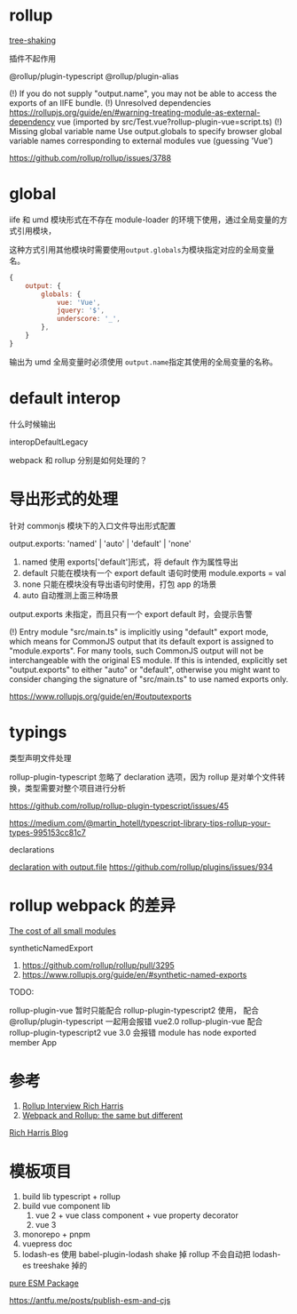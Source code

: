 # rollup

[tree-shaking ](https://medium.com/@Rich_Harris/tree-shaking-versus-dead-code-elimination-d3765df85c80#.jnypozs9n)

插件不起作用

@rollup/plugin-typescript
@rollup/plugin-alias

(!) If you do not supply "output.name", you may not be able to access the exports of an IIFE bundle.
(!) Unresolved dependencies
https://rollupjs.org/guide/en/#warning-treating-module-as-external-dependency
vue (imported by src/Test.vue?rollup-plugin-vue=script.ts)
(!) Missing global variable name
Use output.globals to specify browser global variable names corresponding to external modules
vue (guessing 'Vue')

https://github.com/rollup/rollup/issues/3788

# global

iife 和 umd 模块形式在不存在 module-loader 的环境下使用，通过全局变量的方式引用模块，

这种方式引用其他模块时需要使用`output.globals`为模块指定对应的全局变量名。

```js
{
    output: {
        globals: {
            vue: 'Vue',
            jquery: '$',
            underscore: '_',
        },
    }
}
```

输出为 umd 全局变量时必须使用 `output.name`指定其使用的全局变量的名称。

# default interop

什么时候输出

interopDefaultLegacy

webpack 和 rollup 分别是如何处理的？

# 导出形式的处理

针对 commonjs 模块下的入口文件导出形式配置

output.exports: 'named' | 'auto' | 'default' | 'none'

1. named 使用 exports['default']形式，将 default 作为属性导出
1. default 只能在模块有一个 export default 语句时使用 module.exports = val
1. none 只能在模块没有导出语句时使用，打包 app 的场景
1. auto 自动推测上面三种场景

output.exports 未指定，而且只有一个 export default 时，会提示告警

(!) Entry module "src/main.ts" is implicitly using "default" export mode, which means for CommonJS output that its default export is assigned to "module.exports". For many tools, such CommonJS output will not be interchangeable with the original ES module. If this is intended, explicitly set "output.exports" to either "auto" or "default", otherwise you might want to consider changing the signature of "src/main.ts" to use named exports only.

https://www.rollupjs.org/guide/en/#outputexports

# typings

类型声明文件处理

rollup-plugin-typescript 忽略了 declaration 选项，因为 rollup 是对单个文件转换，类型需要对整个项目进行分析

https://github.com/rollup/rollup-plugin-typescript/issues/45

https://medium.com/@martin_hotell/typescript-library-tips-rollup-your-types-995153cc81c7

declarations

[declaration with output.file](https://github.com/rollup/plugins/tree/master/packages/typescript#declaration-output-with-outputfile)
https://github.com/rollup/plugins/issues/934

# rollup webpack 的差异

[The cost of all small modules](https://nolanlawson.com/2016/08/15/the-cost-of-small-modules/)

syntheticNamedExport

1. https://github.com/rollup/rollup/pull/3295
1. https://www.rollupjs.org/guide/en/#synthetic-named-exports

TODO:

rollup-plugin-vue 暂时只能配合 rollup-plugin-typescript2 使用，
配合@rollup/plugin-typescript 一起用会报错 vue2.0
rollup-plugin-vue 配合 rollup-plugin-typescript2 vue 3.0 会报错 module has node exported member App

# 参考

1. [Rollup Interview Rich Harris](https://survivejs.com/blog/rollup-interview/)
1. [Webpack and Rollup: the same but different](https://medium.com/webpack/webpack-and-rollup-the-same-but-different-a41ad427058c)

[Rich Harris Blog](https://medium.com/@Rich_Harris)

# 模板项目

1. build lib typescript + rollup
1. build vue component lib
   1. vue 2 + vue class component + vue property decorator
   1. vue 3
1. monorepo + pnpm
1. vuepress doc
1. lodash-es 使用 babel-plugin-lodash shake 掉 rollup 不会自动把 lodash-es treeshake 掉的

[pure ESM Package](https://gist.github.com/sindresorhus/a39789f98801d908bbc7ff3ecc99d99c)

https://antfu.me/posts/publish-esm-and-cjs
